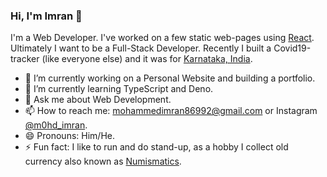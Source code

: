 ### Hi, I'm Imran 👋

<!--
**M0hammedImran/m0hammedimran** is a ✨ _special_ ✨ repository because its `README.md` (this file) appears on your GitHub profile.
Here are some ideas to get you started:
-->
I'm a Web Developer. I've worked on a few static web-pages using [React](https://reactjs.org/). Ultimately I want to be a Full-Stack Developer.   Recently I built a Covid19-tracker (like everyone else) and it was for [Karnataka, India](https://www.google.com/search?hl=en&q=karnataka%20india).

- 🔭 I’m currently working on a Personal Website and building a portfolio.
- 🌱 I’m currently learning TypeScript and Deno.
- 💬 Ask me about Web Development.
- 📫 How to reach me: mohammedimran86992@gmail.com or Instagram [@m0hd_imran](https://www.instagram.com/m0hd_imran/).
- 😄 Pronouns: Him/He.
- ⚡ Fun fact: I like to run and do stand-up, as a hobby I collect old currency also known as [Numismatics](https://www.google.com/search?q=numismatics). 
